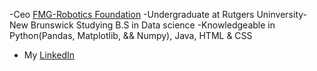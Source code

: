 -Ceo [FMG-Robotics Foundation](https://www.fmg-robotics.com/)
-Undergraduate at Rutgers Uninversity-New Brunswick Studying B.S in Data science
-Knowledgeable in Python(Pandas, Matplotlib, && Numpy), Java, HTML & CSS
- My [LinkedIn](https://www.linkedin.com/in/gavin-fair-7a1677228/)
